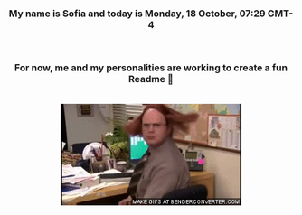 


<div align="center">
<h3 >My name is Sofia and today is Monday, 18 October, 07:29 GMT-4</h3><br>
<h3 >For now, me and my personalities are working to create a fun Readme 👋
</h3><br>
<img src='img/dwight.gif' alt='working...'/>
</div>
